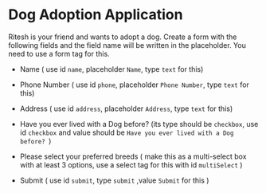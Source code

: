 # Dog Adoption Application
Ritesh is your friend and wants to adopt a dog. Create a form with the following fields and the field name will be written in the placeholder. You need to use a form tag for this.
 

 - Name ( use id `name`, placeholder `Name`, type `text` for this)
 
 - Phone Number ( use id `phone`, placeholder `Phone Number`, type `text` for this)
 
 - Address ( use id `address`, placeholder `Address`, type `text` for this)

- Have you ever lived with a Dog before? (its type should be `checkbox`, use id `checkbox` and value should be `Have you ever lived with a Dog before? `)

- Please select your preferred breeds ( make this as a multi-select box with at least 3 options, use a select tag for this with id `multiSelect` )

- Submit ( use id `submit`, type `submit` ,value `Submit` for this )
